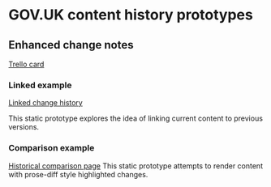# GOV.UK content history prototypes

## Enhanced change notes

[Trello card](https://trello.com/c/EE5BIhmh/38-prototype-example-of-content-history-from-the-perspective-of-enhanced-change-notes)

### Linked example

[Linked change history](https://steventux.github.io/govuk-content-history-prototypes/enhanced-change-notes/linked-changes.html)

This static prototype explores the idea of linking current content to previous versions.

### Comparison example

[Historical comparison page](https://steventux.github.io/govuk-content-history-prototypes/enhanced-change-notes/linked-changes-compare-version-3.html)
This static prototype attempts to render content with prose-diff style highlighted changes.
